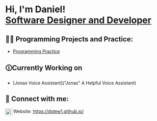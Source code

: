 <h1>Hi, I'm Daniel! <br/><a href="https://www.linkedin.com/in/daniel-stewart-programming/">Software Designer and Developer</a></h1>

<h2>👨‍💻 Programming Projects and Practice:</h2>

  - [Programming Practice](https://github.com/dstew1/Practice-Programming)

<h2>🕧Currently Working on</h2>

- [Jonas Voice Assistant]("Jonas" A Helpful Voice Assistant)


<h2> 🤳 Connect with me:</h2>

[<img align="left" alt="dstew1 | LinkedIn" width="22px" src="https://cdn.jsdelivr.net/npm/simple-icons@v3/icons/linkedin.svg" />][linkedin]


[linkedin]: https://www.linkedin.com/in/daniel-stewart-programming/
Website: https://dstew1.github.io/ 
